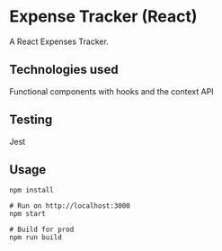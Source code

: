 # Expense Tracker (React)

A React Expenses Tracker. 

## Technologies used

Functional components with hooks and the context API

## Testing

Jest

## Usage
```
npm install

# Run on http://localhost:3000
npm start

# Build for prod
npm run build
```
